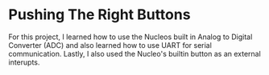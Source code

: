 # Pushing The Right Buttons
For this project, I learned how to use the Nucleos built in Analog to Digital Converter (ADC) and also learned how to use UART for serial communication. Lastly, I also used the Nucleo's builtin button as an external interupts.
